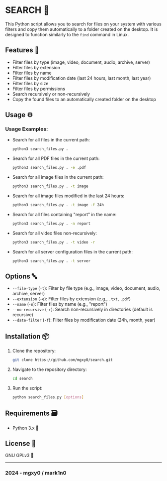 # SEARCH 🔎

This Python script allows you to search for files on your system with various filters and copy them automatically to a folder created on the desktop. It is designed to function similarly to the `find` command in Linux.

## Features 🩻

- Filter files by type (image, video, document, audio, archive, server)
- Filter files by extension
- Filter files by name
- Filter files by modification date (last 24 hours, last month, last year)
- Filter files by size
- Filter files by permissions
- Search recursively or non-recursively
- Copy the found files to an automatically created folder on the desktop

## Usage ⚙️

### Usage Examples:

- Search for all files in the current path:
  ```sh
  python3 search_files.py .
  ```

- Search for all PDF files in the current path:
  ```sh
  python3 search_files.py . -e .pdf
  ```

- Search for all image files in the current path:
  ```sh
  python3 search_files.py . -t image
  ```

- Search for all image files modified in the last 24 hours:
  ```sh
  python3 search_files.py . -t image -f 24h
  ```

- Search for all files containing "report" in the name:
  ```sh
  python3 search_files.py . -n report
  ```

- Search for all video files non-recursively:
  ```sh
  python3 search_files.py . -t video -r
  ```

- Search for all server configuration files in the current path:
  ```sh
  python3 search_files.py . -t server
  ```

## Options 🔤

- `--file-type` (`-t`): Filter by file type (e.g., image, video, document, audio, archive, server)
- `--extension` (`-e`): Filter files by extension (e.g., `.txt`, `.pdf`)
- `--name` (`-n`): Filter files by name (e.g., "report")
- `--no-recursive` (`-r`): Search non-recursively in directories (default is recursive)
- `--date-filter` (`-f`): Filter files by modification date (24h, month, year)

## Installation 📦

1. Clone the repository:
   ```sh
   git clone https://github.com/mgxy0/search.git
   ```
2. Navigate to the repository directory:
   ```sh
   cd search
   ```
3. Run the script:
   ```sh
   python search_files.py [options]
   ```

## Requirements 🗃️

- Python 3.x 🐍

## License 📄

GNU GPLv3 🐃

----------------------------------------------------------------------------------------------------------------------------------------------------------------------------------------------------------------------------------------------------------------------------------------------------

### 2024 - mgxy0 / mark1n0
